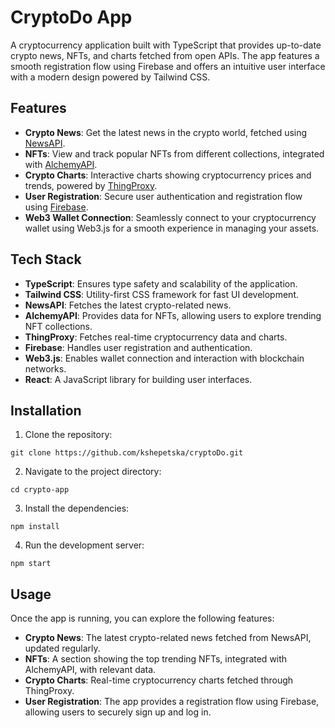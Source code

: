 # CryptoDo App

A cryptocurrency application built with TypeScript that provides up-to-date crypto news, NFTs, and charts fetched from open APIs. The app features a smooth registration flow using Firebase and offers an intuitive user interface with a modern design powered by Tailwind CSS.

## Features

- **Crypto News**: Get the latest news in the crypto world, fetched using [NewsAPI](https://newsapi.org/).
- **NFTs**: View and track popular NFTs from different collections, integrated with [AlchemyAPI](https://www.alchemyapi.io/).
- **Crypto Charts**: Interactive charts showing cryptocurrency prices and trends, powered by [ThingProxy](https://www.thingproxy.com/).
- **User Registration**: Secure user authentication and registration flow using [Firebase](https://firebase.google.com/).
- **Web3 Wallet Connection**: Seamlessly connect to your cryptocurrency wallet using Web3.js for a smooth experience in managing your assets.

## Tech Stack

- **TypeScript**: Ensures type safety and scalability of the application.
- **Tailwind CSS**: Utility-first CSS framework for fast UI development.
- **NewsAPI**: Fetches the latest crypto-related news.
- **AlchemyAPI**: Provides data for NFTs, allowing users to explore trending NFT collections.
- **ThingProxy**: Fetches real-time cryptocurrency data and charts.
- **Firebase**: Handles user registration and authentication.
- **Web3.js**: Enables wallet connection and interaction with blockchain networks.
- **React**: A JavaScript library for building user interfaces.

## Installation

1. Clone the repository:

```
git clone https://github.com/kshepetska/cryptoDo.git

```

2. Navigate to the project directory:

```
cd crypto-app

```

3. Install the dependencies:

```
npm install

```

4. Run the development server:

```
npm start

```

## Usage

Once the app is running, you can explore the following features:

- **Crypto News**: The latest crypto-related news fetched from NewsAPI, updated regularly.
- **NFTs**: A section showing the top trending NFTs, integrated with AlchemyAPI, with relevant data.
- **Crypto Charts**: Real-time cryptocurrency charts fetched through ThingProxy.
- **User Registration**: The app provides a registration flow using Firebase, allowing users to securely sign up and log in.
